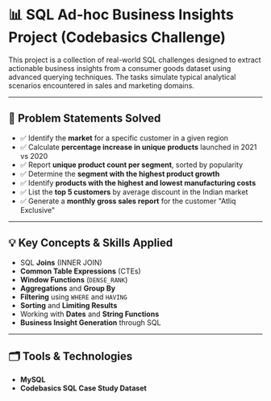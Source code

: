 # 📊 SQL Ad-hoc Business Insights Project (Codebasics Challenge)

This project is a collection of real-world SQL challenges designed to extract actionable business insights from a consumer goods dataset using advanced querying techniques. The tasks simulate typical analytical scenarios encountered in sales and marketing domains.

---

## 🧠 Problem Statements Solved

- ✅ Identify the **market** for a specific customer in a given region  
- ✅ Calculate **percentage increase in unique products** launched in 2021 vs 2020  
- ✅ Report **unique product count per segment**, sorted by popularity  
- ✅ Determine the **segment with the highest product growth**  
- ✅ Identify **products with the highest and lowest manufacturing costs**  
- ✅ List the **top 5 customers** by average discount in the Indian market  
- ✅ Generate a **monthly gross sales report** for the customer "Atliq Exclusive"

---

## 💡 Key Concepts & Skills Applied

- SQL **Joins** (INNER JOIN)
- **Common Table Expressions** (CTEs)
- **Window Functions** (`DENSE_RANK`)
- **Aggregations** and **Group By**
- **Filtering** using `WHERE` and `HAVING`
- **Sorting** and **Limiting Results**
- Working with **Dates** and **String Functions**
- **Business Insight Generation** through SQL

---

## 🗂️ Tools & Technologies

- **MySQL**
- **Codebasics SQL Case Study Dataset**
